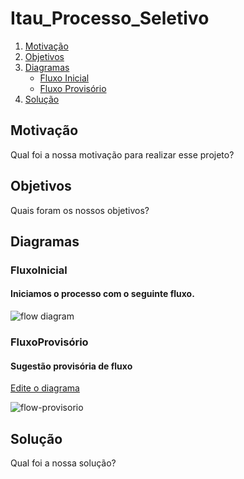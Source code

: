 # Itau_Processo_Seletivo

1. [Motivação](#Motivação) 
2. [Objetivos](#Objetivos)
3. [Diagramas](#Diagramas)
    - [Fluxo Inicial](#FluxoInicial)
    - [Fluxo Provisório](#FluxoProvisório)
4. [Solução](#Solução)

## Motivação

Qual foi a nossa motivação para realizar esse projeto?

## Objetivos

Quais foram os nossos objetivos?

## Diagramas

### FluxoInicial

#### Iniciamos o processo com o seguinte fluxo.

<image alt="flow diagram" src="Fluxos atuais.png" />

### FluxoProvisório

#### Sugestão provisória de fluxo

[Edite o diagrama](https://whimsical.com/flow-provisorio-EpcgaNnVLeYA1iATS7THqK)

<image alt="flow-provisorio" src="flow-provisorio@1.25x (1).png" />

## Solução

Qual foi a nossa solução?
